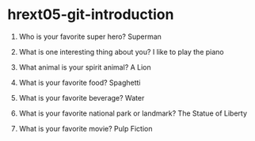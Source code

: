 # hrext05-git-introduction

1. Who is your favorite super hero?
Superman

2. What is one interesting thing about you?
I like to play the piano

3. What animal is your spirit animal?
A Lion

4. What is your favorite food?
Spaghetti

5. What is your favorite beverage?
Water

6. What is your favorite national park or landmark?
The Statue of Liberty

7. What is your favorite movie?
Pulp Fiction